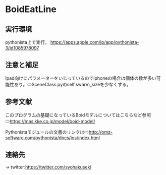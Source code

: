# BoidEatLine

## 実行環境
pythonista上で実行。
https://apps.apple.com/jp/app/pythonista-3/id1085978097

## 注意と補足
Ipad向けにパラメーターをいじっているのでiphoneの場合は個体の数が多い可能性あり。⇨SceneClass.pyのself.swarm_sizeを少なくする。

## 参考文献
このプログラムの基礎になっているBoidモデルについてはこちらなど参照⇨https://mas.kke.co.jp/model/boid-model/

Pythonistaモジュールの文書のリンクは⇨http://omz-software.com/pythonista/docs/ios/index.html

## 連絡先
→ twitter:https://twitter.com/syohakuseki
